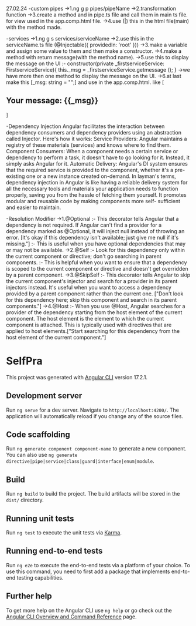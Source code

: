 27.02.24
-custom pipes
  ->1.ng g p pipes/pipeName
  ->2.transformation function
  ->3.create a method and in pipe.ts file and call them in main ts file. for view used in the app.comp.html file.
  ->4.use (|) this in the html file(main) with the method made.

-services
 ->1.ng g s services/serviceName
 ->2.use this in the serviceName.ts file 
     (@Injectable({
       providedIn: 'root'
     }))
 ->3.make a variable and assign some value to them and then make a constructor.
 ->4.make a method with return message(with the method name).
 ->5.use this to display the message on the UI :-
     constructor(private _firstserviceService: FirstserviceService){
       this._msg = _firstserviceService.getmessage ();
     }
     ->we have more then one method to display the message on the UI.
 ->6.at last make this [_msg: string = "";] and use in the app.comp.html. like [<h2>Your message: {{_msg}}</h2>]

-Dependency Injection
  Angular facilitates the interaction between dependency consumers and dependency providers using an abstraction called Injector.
  Here's how it works:
  Service Providers: Angular maintains a registry of these materials (services) and knows where to find them.
  Component Consumers: When a component needs a certain service or dependency to perform a task, it doesn't have to go looking for it. Instead, it simply     asks Angular for it.
  Automatic Delivery: Angular's DI system ensures that the required service is provided to the component, whether it's a pre-existing one or a new instance     created on-demand.
  In layman's terms, dependency injection in Angular is like having a reliable delivery system for all the necessary tools and materials your application     needs to function properly, saving you from the hassle of fetching them yourself. It promotes modular and reusable code by making components more self-    sufficient and easier to maintain.

-Resolution Modifier
 ->1.@Optional :- This decorator tells Angular that a dependency is not required. If Angular can't find a provider for a dependency marked as @Optional, it                     will inject null instead of throwing an error. [It's okay if this dependency isn't available; just give me null if it's missing."]
               :- This is useful when you have optional dependencies that may or may not be available.
 ->2.@Self     :- Look for this dependency only within the current component or directive; don't go searching in parent components.
               :- This is helpful when you want to ensure that a dependency is scoped to the current component or directive and doesn't get overridden by a                   parent component.
 ->3.@SkipSelf :- This decorator tells Angular to skip the current component's injector and search for a provider in its parent injectors instead. It's                   useful when you want to access a dependency provided by a parent component rather than the current one.
                  ["Don't look for this dependency here; skip this component and search in its parent components."]
 ->4.@Host     :- When you use @Host, Angular searches for a provider of the dependency starting from the host element of the current component. The host                   element is the element to which the current component is attached. This is typically used with directives that are applied to host                   elements.["Start searching for this dependency from the host element of the current component."]















# SelfPra

This project was generated with [Angular CLI](https://github.com/angular/angular-cli) version 17.2.1.

## Development server

Run `ng serve` for a dev server. Navigate to `http://localhost:4200/`. The application will automatically reload if you change any of the source files.

## Code scaffolding

Run `ng generate component component-name` to generate a new component. You can also use `ng generate directive|pipe|service|class|guard|interface|enum|module`.

## Build

Run `ng build` to build the project. The build artifacts will be stored in the `dist/` directory.

## Running unit tests

Run `ng test` to execute the unit tests via [Karma](https://karma-runner.github.io).

## Running end-to-end tests

Run `ng e2e` to execute the end-to-end tests via a platform of your choice. To use this command, you need to first add a package that implements end-to-end testing capabilities.

## Further help

To get more help on the Angular CLI use `ng help` or go check out the [Angular CLI Overview and Command Reference](https://angular.io/cli) page.
